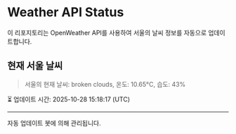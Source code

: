 
# Weather API Status

이 리포지토리는 OpenWeather API를 사용하여 서울의 날씨 정보를 자동으로 업데이트합니다.

## 현재 서울 날씨
> 서울의 현재 날씨: broken clouds, 온도: 10.65°C, 습도: 43%

⏳ 업데이트 시간: 2025-10-28 15:18:17 (UTC)

---
자동 업데이트 봇에 의해 관리됩니다.
